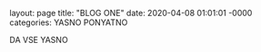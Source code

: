 layout: page
title: "BLOG ONE"
date: 2020-04-08 01:01:01 -0000
categories: YASNO PONYATNO


DA VSE YASNO
